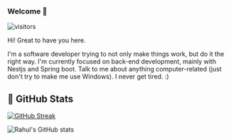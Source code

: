 
### Welcome 👋
 ![visitors](https://visitor-badge.laobi.icu/badge?page_id=diegoreis42-badge)

Hi! Great to have you here.

I'm a software developer trying to not only make things work, but do it the right way. I'm currently focused on back-end development, mainly with Nestjs and Spring boot. Talk to me about anything computer-related (just don't try to make me use Windows). I never get tired. :)

## 💪 GitHub Stats

[![GitHub Streak](http://github-readme-streak-stats.herokuapp.com?user=diegoreis42&theme=dark&hide_border=true&mode=weekly&hide_total_contributions=true)](https://git.io/streak-stats)

![Rahul's GitHub stats](https://github-readme-stats.vercel.app/api?username=diegoreis42&show_icons=true&theme=radical)
